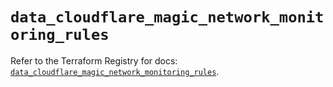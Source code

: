 # `data_cloudflare_magic_network_monitoring_rules`

Refer to the Terraform Registry for docs: [`data_cloudflare_magic_network_monitoring_rules`](https://registry.terraform.io/providers/cloudflare/cloudflare/5.7.0/docs/data-sources/magic_network_monitoring_rules).
